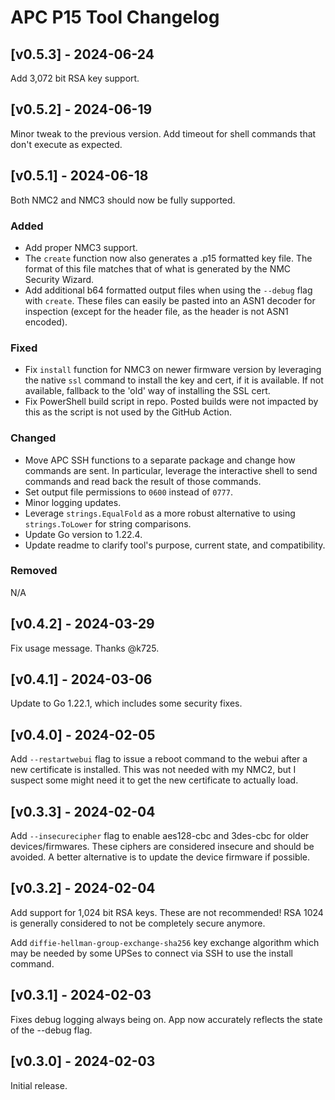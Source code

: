 # APC P15 Tool Changelog

## [v0.5.3] - 2024-06-24

Add 3,072 bit RSA key support.


## [v0.5.2] - 2024-06-19

Minor tweak to the previous version. Add timeout for shell
commands that don't execute as expected.


## [v0.5.1] - 2024-06-18

Both NMC2 and NMC3 should now be fully supported.

### Added
- Add proper NMC3 support. 
- The `create` function now also generates a .p15 formatted key file.
  The format of this file matches that of what is generated by the NMC 
  Security Wizard.
- Add additional b64 formatted output files when using the `--debug`
  flag with `create`. These files can easily be pasted into an ASN1 
  decoder for inspection (except for the header file, as the header is
  not ASN1 encoded).

### Fixed
- Fix `install` function for NMC3 on newer firmware version by 
  leveraging the native `ssl` command to install the key and cert, if
  it is available. If not available, fallback to the 'old' way of
  installing the SSL cert.
- Fix PowerShell build script in repo. Posted builds were not impacted
  by this as the script is not used by the GitHub Action.

### Changed
- Move APC SSH functions to a separate package and change how commands
  are sent. In particular, leverage the interactive shell to send
  commands and read back the result of those commands.
- Set output file permissions to `0600` instead of `0777`.
- Minor logging updates.
- Leverage `strings.EqualFold` as a more robust alternative to using
  `strings.ToLower` for string comparisons.
- Update Go version to 1.22.4.
- Update readme to clarify tool's purpose, current state, and 
  compatibility.

### Removed
N/A


## [v0.4.2] - 2024-03-29

Fix usage message. Thanks @k725.


## [v0.4.1] - 2024-03-06

Update to Go 1.22.1, which includes some security fixes.


## [v0.4.0] - 2024-02-05

Add `--restartwebui` flag to issue a reboot command to the webui
after a new certificate is installed. This was not needed with
my NMC2, but I suspect some might need it to get the new certificate
to actually load.


## [v0.3.3] - 2024-02-04

Add `--insecurecipher` flag to enable aes128-cbc and 3des-cbc for
older devices/firmwares. These ciphers are considered insecure and
should be avoided. A better alternative is to update the device
firmware if possible.


## [v0.3.2] - 2024-02-04

Add support for 1,024 bit RSA keys. These are not recommended! RSA
1024 is generally considered to not be completely secure anymore.

Add `diffie-hellman-group-exchange-sha256` key exchange algorithm
which may be needed by some UPSes to connect via SSH to use the
install command.


## [v0.3.1] - 2024-02-03

Fixes debug logging always being on. App now accurately reflects
the state of the --debug flag.


## [v0.3.0] - 2024-02-03

Initial release.
